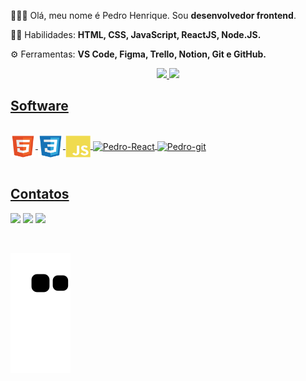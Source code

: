 <p align="left"> 
 👨‍🚀🤟 Olá, meu nome é Pedro Henrique. Sou <strong>desenvolvedor frontend</strong>.
</p>

<p align="left">
 👨‍💻 Habilidades: <strong>HTML, CSS, JavaScript, ReactJS, Node.JS.</strong>
</p>

<p align="left">
⚙️ Ferramentas: <strong>VS Code, Figma, Trello, Notion, Git e GitHub.</strong>
</p>

<div align="center">
  <a href="https://github.com/lpedrobr">
  <img height="180em" src="https://github-readme-stats.vercel.app/api?username=lpedrobr&show_icons=true&theme=tokyonight&include_all_commits=true&count_private=true"/>
  <img height="180em" src="https://github-readme-stats.vercel.app/api/top-langs/?username=lpedrobr&layout=compact&langs_count=7&theme=tokyonight"/>
</div>
  
## Software
<div style="display: inline_block"><br>
  <img align="center" alt="Pedro-HTML" height="35" width="40" src="https://raw.githubusercontent.com/devicons/devicon/master/icons/html5/html5-original.svg">
  <img align="center" alt="Pedro-CSS" height="35" width="40" src="https://raw.githubusercontent.com/devicons/devicon/master/icons/css3/css3-original.svg">
  <img align="center" alt="Pedro-Js" height="35" width="40" src="https://raw.githubusercontent.com/devicons/devicon/master/icons/javascript/javascript-plain.svg">
  <img align="center" alt="Pedro-React" height="35" width="40" src="https://cdn.jsdelivr.net/gh/devicons/devicon/icons/github/github-original.svg"" />
  <img align="center" alt="Pedro-git" height="35" width="40" src="https://cdn.jsdelivr.net/gh/devicons/devicon/icons/git/git-original.svg" alt="git" width="40" height="40"/>
  </div>
</br>

## Contatos
<p align="left">
  <a href="mailto: pedrohenriqueda.soliveira@gmail.com">
  <img src="https://img.shields.io/badge/-Gmail-FF0000?style=flat-square&labelColor=FF0000&logo=gmail&logoColor=white&link=LINK-DO-SEU-EMAIL" /></a>

  <a href="https://www.linkedin.com/in/lpedrogg/" alt="Linkedin">
  <img src="https://img.shields.io/badge/-Linkedin-0e76a8?style=flat-square&logo=Linkedin&logoColor=white&link=https://www.linkedin.com/in/lpedrogg/" /></a>

  <a href="https://www.instagram.com/lpedrogg/" alt="Instagram">
  <img src="https://img.shields.io/badge/-Instagram-DF0174?style=flat-square&labelColor=DF0174&logo=instagram&logoColor=white&link=LINK-DO-SEU-INSTAGRAM"/></a>
</p>  
<br/>

 ![Snake animation](https://github.com/rafaballerini/rafaballerini/blob/output/github-contribution-grid-snake.svg)
 
